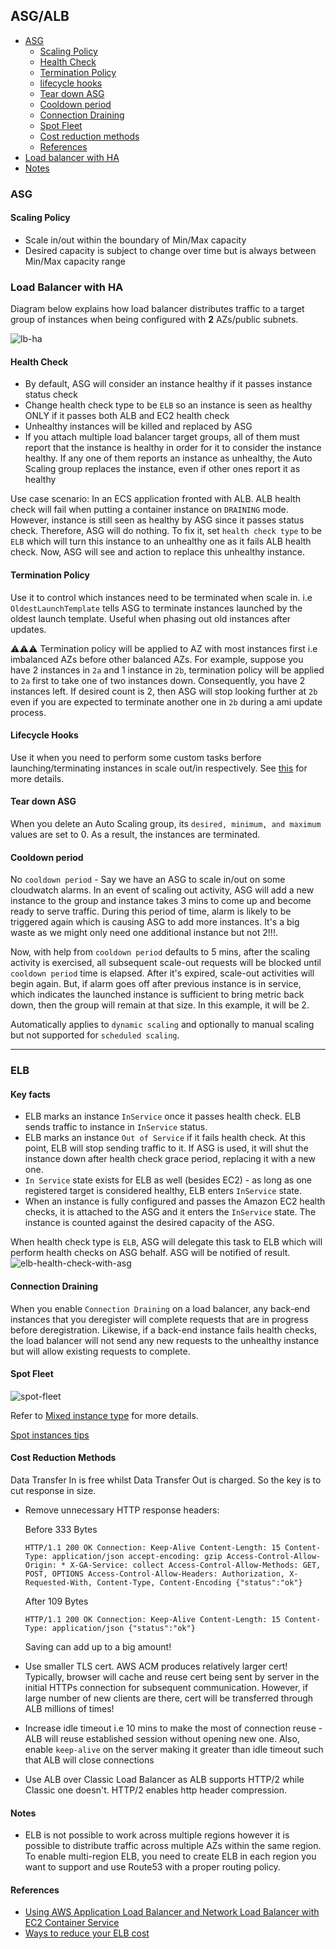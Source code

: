 ## ASG/ALB

- [ASG](#asg)
  - [Scaling Policy](#scaling-policy)
  - [Health Check](#health-check)
  - [Termination Policy](#termination-policy)
  - [lifecycle hooks](#lifecycle-hooks)
  - [Tear down ASG](#tear-down-asg)
  - [Cooldown period](#cooldown-period)
  - [Connection Draining](#connection-draining)
  - [Spot Fleet](#spot-fleet)
  - [Cost reduction methods](#cost-reduction-methods)
  - [References](#references)
- [Load balancer with HA](#load-balancer-with-ha)
- [Notes](#notes)

### ASG

#### Scaling Policy

- Scale in/out within the boundary of Min/Max capacity
- Desired capacity is subject to change over time but is always between Min/Max capacity range

### Load Balancer with HA
Diagram below explains how load balancer distributes traffic to a target group of instances when being configured with **2** AZs/public subnets.

![lb-ha](./lb-vpc-2-tier.png)

#### Health Check

- By default, ASG will consider an instance healthy if it passes instance status check
- Change health check type to be `ELB` so an instance is seen as healthy ONLY if it passes both ALB and EC2 health check
- Unhealthy instances will be killed and replaced by ASG
- If you attach multiple load balancer target groups, all of them must report that the instance is healthy in order for it to consider the instance healthy. If any one of them reports an instance as unhealthy, the Auto Scaling group replaces the instance, even if other ones report it as healthy

Use case scenario: In an ECS application fronted with ALB. ALB health check will fail when putting a container instance on `DRAINING` mode. However, instance is still seen as healthy by ASG since it passes status check. Therefore, ASG will do nothing. To fix it, set `health check type` to be `ELB` which will turn this instance to an unhealthy one as it fails ALB health check. Now, ASG will see and action to replace this unhealthy instance.

#### Termination Policy

Use it to control which instances need to be terminated when scale in. i.e `OldestLaunchTemplate` tells ASG to terminate instances launched by the oldest launch template. Useful when phasing out old instances after updates.

⚠️⚠️⚠️ Termination policy will be applied to AZ with most instances first i.e imbalanced AZs before other balanced AZs. For example, suppose you have 2 instances in `2a` and 1 instance in `2b`, termination policy will be applied to `2a` first to take one of two instances down. Consequently, you have 2 instances left. If desired count is 2, then ASG will stop looking further at `2b` even if you are expected to terminate another one in `2b` during a ami update process.

#### Lifecycle Hooks

Use it when you need to perform some custom tasks berfore launching/terminating instances in scale out/in respectively.
See [this](https://docs.aws.amazon.com/autoscaling/ec2/userguide/lifecycle-hooks.html) for more details.

#### Tear down ASG

When you delete an Auto Scaling group, its `desired, minimum, and maximum` values are set to 0. As a result, the instances are terminated.

#### Cooldown period

No `cooldown period` - Say we have an ASG to scale in/out on some cloudwatch alarms. In an event of scaling out activity, ASG will add a new instance to the group and instance takes 3 mins to come up and become ready to serve traffic. During this period of time, alarm is likely to be triggered again which is causing ASG to add more instances. It's a big waste as we might only need one additional instance but not 2!!!.

Now, with help from `cooldown period` defaults to 5 mins, after the scaling activity is exercised, all subsequent scale-out requests will be blocked until `cooldown period` time is elapsed. After it's expired, scale-out activities will begin again. But, if alarm goes off after previous instance is in service, which indicates the launched instance is sufficient to bring metric back down, then the group will remain at that size. In this example, it will be 2.

Automatically applies to `dynamic scaling` and optionally to manual scaling but not supported for `scheduled scaling`.

---

### ELB

#### Key facts

- ELB marks an instance `InService` once it passes health check. ELB sends traffic to instance in `InService` status.
- ELB marks an instance `Out of Service` if it fails health check. At this point, ELB will stop sending traffic to it. If ASG is used, it will shut the instance down after health check grace period, replacing it with a new one.
- `In Service` state exists for ELB as well (besides EC2) - as long as one registered target is considered healthy, ELB enters `InService` state.
- When an instance is fully configured and passes the Amazon EC2 health checks, it is attached to the ASG and it enters the `InService` state. The instance is counted against the desired capacity of the ASG.

When health check type is `ELB`, ASG will delegate this task to ELB which will perform health checks on ASG behalf. ASG will be notified of result.
![elb-health-check-with-asg](elb-health-check-with-asg.svg)

#### Connection Draining

When you enable `Connection Draining` on a load balancer, any back-end instances that you deregister will complete requests that are in progress before deregistration. Likewise, if a back-end instance fails health checks, the load balancer will not send any new requests to the unhealthy instance but will allow existing requests to complete.

#### Spot Fleet

![spot-fleet](how-spot-fleet-works.png)

Refer to [Mixed instance type](https://github.com/DavidHe1127/dockerzon-ecs/tree/master/experiments/mixed-instance-type) for more details.

[Spot instances tips](https://medium.com/swlh/aws-ec2-spot-useful-tips-dc3cd8210028)

#### Cost Reduction Methods

Data Transfer In is free whilst Data Transfer Out is charged. So the key is to cut response in size.

- Remove unnecessary HTTP response headers:

  Before 333 Bytes
  ```
  HTTP/1.1 200 OK Connection: Keep-Alive Content-Length: 15 Content-Type: application/json accept-encoding: gzip Access-Control-Allow-Origin: * X-GA-Service: collect Access-Control-Allow-Methods: GET, POST, OPTIONS Access-Control-Allow-Headers: Authorization, X-Requested-With, Content-Type, Content-Encoding {"status":"ok"}
  ```

  After 109 Bytes
  ```
  HTTP/1.1 200 OK Connection: Keep-Alive Content-Length: 15 Content-Type: application/json {"status":"ok"}
  ```
  Saving can add up to a big amount!
- Use smaller TLS cert. AWS ACM produces relatively larger cert! Typically, browser will cache and reuse cert being sent by server in the initial HTTPs connection for subsequent communication. However, if large number of new clients are there, cert will be transferred through ALB millions of times!
- Increase idle timeout i.e 10 mins to make the most of connection reuse - ALB will reuse established session without opening new one. Also, enable `keep-alive` on the server making it greater than idle timeout such that ALB will close connections
- Use ALB over Classic Load Balancer as ALB supports HTTP/2 while Classic one doesn't. HTTP/2 enables http header compression.

#### Notes

- ELB is not possible to work across multiple regions however it is possible to distribute traffic across multiple AZs within the same region. To enable multi-region ELB, you need to create ELB in each region you want to support and use Route53 with a proper routing policy.

#### References

- [Using AWS Application Load Balancer and Network Load Balancer with EC2 Container Service](https://medium.com/containers-on-aws/using-aws-application-load-balancer-and-network-load-balancer-with-ec2-container-service-d0cb0b1d5ae5)
- [Ways to reduce your ELB cost](https://gameanalytics.com/product-updates/reduce-costs-https-api-aws/)


